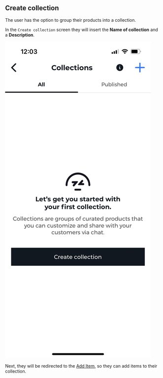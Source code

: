 ## Create collection

The user has the option to group their products into a collection.

In the `Create collection` screen they will insert the **Name of collection** and a **Description**.

![Collections Screen](../../images/screenshots/collections/02.jpg?raw=true "Collections")

Next, they will be redirected to the [Add Item](../add-item.md), so they can add items to their collection.